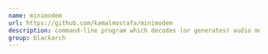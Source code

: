 ```yaml
---
name: minimodem
url: https://github.com/kamalmostafa/minimodem
description: command-line program which decodes (or generates) audio modem tones at any specified baud rate, using various framing protocols. URL : https://github.com/kamalmostafa/minimodem Groups : blackarch blackarch-misc
group: blackarch
---
```

